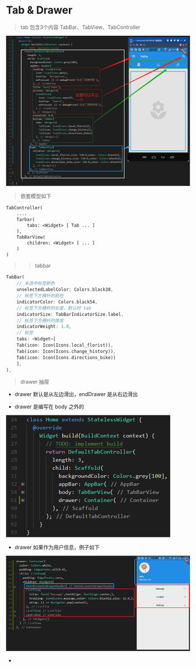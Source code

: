 # Tab & Drawer

> tab 包含3个内容 TabBar、TabView、TabController

![](./pic/2-1.jpg)

> 嵌套模型如下

```
TabController(
    ....
    Tarbar(
        tabs: <Widget> [ Tab ... ]
    ),
    TabBarView(
        children: <Widget> [ ... ]
    )
)
```

>> tabbar

```dart
TabBar(
    // 未选中标签颜色
    unselectedLabelColor: Colors.black38,
    // 标签下方横杆的颜色
    indicatorColor: Colors.black54,
    // 标签下方横杆的长度，默认时 tab
    indicatorSize: TabBarIndicatorSize.label,
    // 标签下方横杆的厚度
    indicatorWeight: 1.0,
    // 标签
    tabs: <Widget>[
    Tab(icon: Icon(Icons.local_florist)),
    Tab(icon: Icon(Icons.change_history)),
    Tab(icon: Icon(Icons.directions_bike))
    ],
),
```

> drawer 抽屉

- drawer 默认是从左边滑出，endDrawer 是从右边滑出

- drawer 是编写在 body 之外的

![](./pic/2-drawer.jpg)

- drawer 如果作为用户信息，例子如下

![](./pic/2-drawer-demo.png)

-

